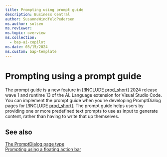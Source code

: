 ```yaml
---
title: Prompting using prompt guide
description: Business Central
author: SusanneWindfeldPedersen
ms.author: solsen
ms.reviewer: 
ms.topic: overview
ms.collection:
  - bap-ai-copilot
ms.date: 03/15/2024
ms.custom: bap-template
---
```


# Prompting using a prompt guide

The prompt guide is a new feature in [!INCLUDE [prod_short](includes/prod_short.md)] 2024 release wave 1 and runtime 13 of the AL Language extension for Visual Studio Code. You can implement the prompt guide when you're developing PromptDialog pages for [!INCLUDE [prod_short](includes/prod_short.md)]. The prompt guide helps users by providing one or more predefined text prompts to use as input to generate content, rather than having to write that up themselves.



## See also

[The PromptDialog page type](devenv-page-type-promptdialog.md)  
[Prompting using a floating action bar](devenv-page-prompting-floating-actionbar.md)  
